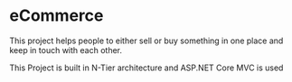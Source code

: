 # eCommerce
This project helps people to either sell or buy something in one place and keep in touch with each other. 

This Project is built in N-Tier architecture and ASP.NET Core MVC is used
